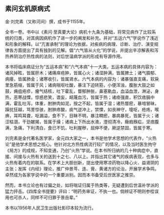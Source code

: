 ## 素问玄机原病式

金·刘完素（又称河间）撰，成书于1155年。

全书一卷。书中以《素问·至真要大论》病机十九条为基础，将常见病作了比较系统的归类，对其病因病机作了进一步的阐发和补充。并对“五运六气”学说作了浅近和形象的解释。以“亢害承制”的理论为依据，对疾病的病理、诊断、治疗、演变规律各方面提出了具有独到的见解。倡“六气皆从火化”的学说，并提出辛凉解表和泻热养阴治疗热性病的法则，对后世温病学派的形成有导源作用。

本书将临床病证分为“五运本病”和“六气本病”十一大类。五运本病的具体内容为：诸风掉眩，皆属肝木；诸痛痒疮肿，皆属心火；诸湿肿满，皆属脾土；诸气膹郁、病痿，皆属肺金；诸寒收引，皆属肾水。六气本病的内容为：诸暴强直支痛，软戾里急筋缩，皆属于风；诸病喘呕吐酸，暴注下迫转筋，小便浑浊，腹胀大鼓之如鼓，痈疽疮疹，瘤气结核，吐下霍乱，瞀郁肿胀，鼻塞鼽血，血溢血泄，淋泌，身热，恶寒战慄，惊惑悲笑，谵妄，衄蔑血污，皆属于热；诸痉强直，积饮痞膈中满，霍乱吐泻，体重，胕肿肉如泥，按之不起，皆属于湿；诸热瞀瘛，暴喑冒昧，躁扰狂越，骂詈惊骇，胕肿疼酸，痰气逆冲上，禁慄，如丧神守，嚏呕，疮疡，喉痹，耳鸣耳聋，呕漏溢，食不下，目眛不明，暴注瞤瘛，暴病暴死，皆属于火；诸涩枯涸，干劲皴揭，皆属于燥；诸病上下所出水液，澄彻清冷，癥瘕㿗疝，坚痞腹满，急痛，下利清白，食已不饥，吐利腥秽，屈伸不便，厥逆禁固，皆属于寒。

刘完素是金代著名医学家，金元四大家之一，本书是他学术思想的代表作，“火热论”是他学术思想之核心。他针对北方热性病流行较广的情况，以及当时医生拘守《局方》的成规，不知变通，乃创“火热”学说。在本书所归纳的几十种病症中，直接、间接与火热有关的送到十之七、八以上。并指出其它诸气的疾病表现，也多与火热有着内在的联系。在学术上大胆创新，提出使用寒凉药物以降心火、益肾阴的主张；发挥《内经》理论，推广仲景芩、连、膏、黄诸方的论治，开展学术争鸣，卓然成为各家学说中的一个重要派别。因而本书备受后世医家之推崇。

然而，本书立论也有过偏之处，如将喘证归属于热类等，无疑遭到后世温补学派的猛力抨击。《四库全书提要》评曰：“明药务审证，不执一也。倘辨证不明则参桂误用也可杀人，同样不可归罪于景岳辈。”

本书以1956年人民卫生出版社影印本较为流行。

